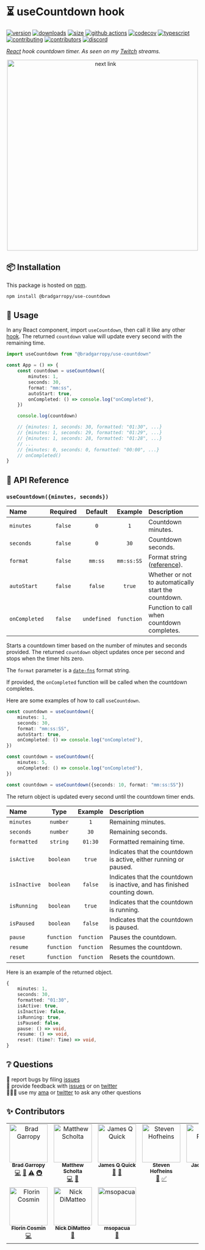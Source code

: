 # ⏳ useCountdown hook

[![version][version-badge]][npm]
[![downloads][downloads-badge]][npm]
[![size][size-badge]][bundlephobia]
[![github actions][github-actions-badge]][github-actions]
[![codecov][codecov-badge]][codecov]
[![typescript][typescript-badge]][typescript]
[![contributing][contributing-badge]][contributing]
[![contributors][contributors-badge]][contributors]
[![discord][discord-badge]][discord]

_[React][react] hook countdown timer. As seen on my [Twitch][twitch] streams._

<p align="center">
    <a href="https://www.npmjs.com/package/@bradgarropy/use-countdown">
        <img alt="next link" src="./images/github.png" width="500">
    </a>
</p>

## 📦 Installation

This package is hosted on [npm][npm].

```bash
npm install @bradgarropy/use-countdown
```

## 🥑 Usage

In any React component, import `useCountdown`, then call it like any other [hook][hooks]. The returned `countdown` value will update every second with the remaining time.

```typescript
import useCountdown from "@bradgarropy/use-countdown"

const App = () => {
    const countdown = useCountdown({
        minutes: 1,
        seconds: 30,
        format: "mm:ss",
        autoStart: true,
        onCompleted: () => console.log("onCompleted"),
    })

    console.log(countdown)

    // {minutes: 1, seconds: 30, formatted: "01:30", ...}
    // {minutes: 1, seconds: 29, formatted: "01:29", ...}
    // {minutes: 1, seconds: 28, formatted: "01:28", ...}
    // ...
    // {minutes: 0, seconds: 0, formatted: "00:00", ...}
    // onCompleted()
}
```

## 📖 API Reference

### `useCountdown({minutes, seconds})`

| Name          | Required |   Default   |  Example   | Description                                          |
| :------------ | :------: | :---------: | :--------: | :--------------------------------------------------- |
| `minutes`     | `false`  |     `0`     |    `1`     | Countdown minutes.                                   |
| `seconds`     | `false`  |     `0`     |    `30`    | Countdown seconds.                                   |
| `format`      | `false`  |   `mm:ss`   | `mm:ss:SS` | Format string ([reference][format]).                 |
| `autoStart`   | `false`  |   `false`   |   `true`   | Whether or not to automatically start the countdown. |
| `onCompleted` | `false`  | `undefined` | `function` | Function to call when countdown completes.           |

Starts a countdown timer based on the number of minutes and seconds provided. The returned `countdown` object updates once per second and stops when the timer hits zero.

The `format` parameter is a [`date-fns`][date-fns] format string.

If provided, the `onCompleted` function will be called when the countdown completes.

Here are some examples of how to call `useCountdown`.

```typescript
const countdown = useCountdown({
    minutes: 1,
    seconds: 30,
    format: "mm:ss:SS",
    autoStart: true,
    onCompleted: () => console.log("onCompleted"),
})

const countdown = useCountdown({
    minutes: 5,
    onCompleted: () => console.log("onCompleted"),
})

const countdown = useCountdown({seconds: 10, format: "mm:ss:SS"})
```

The return object is updated every second until the countdown timer ends.

| Name         |    Type    |  Example   | Description                                                               |
| :----------- | :--------: | :--------: | :------------------------------------------------------------------------ |
| `minutes`    |  `number`  |    `1`     | Remaining minutes.                                                        |
| `seconds`    |  `number`  |    `30`    | Remaining seconds.                                                        |
| `formatted`  |  `string`  |  `01:30`   | Formatted remaining time.                                                 |
| `isActive`   | `boolean`  |   `true`   | Indicates that the countdown is active, either running or paused.         |
| `isInactive` | `boolean`  |  `false`   | Indicates that the countdown is inactive, and has finished counting down. |
| `isRunning`  | `boolean`  |   `true`   | Indicates that the countdown is running.                                  |
| `isPaused`   | `boolean`  |  `false`   | Indicates that the countdown is paused.                                   |
| `pause`      | `function` | `function` | Pauses the countdown.                                                     |
| `resume`     | `function` | `function` | Resumes the countdown.                                                    |
| `reset`      | `function` | `function` | Resets the countdown.                                                     |

Here is an example of the returned object.

```typescript
{
    minutes: 1,
    seconds: 30,
    formatted: "01:30",
    isActive: true,
    isInactive: false,
    isRunning: true,
    isPaused: false,
    pause: () => void,
    resume: () => void,
    reset: (time?: Time) => void,
}
```

## ❔ Questions

🐛 report bugs by filing [issues][issues]  
📢 provide feedback with [issues][issues] or on [twitter][twitter]  
🙋🏼‍♂️ use my [ama][ama] or [twitter][twitter] to ask any other questions

## ✨ Contributors

<!-- ALL-CONTRIBUTORS-LIST:START - Do not remove or modify this section -->
<!-- prettier-ignore-start -->
<!-- markdownlint-disable -->
<table>
  <tbody>
    <tr>
      <td align="center" valign="top" width="14.28%"><a href="https://bradgarropy.com"><img src="https://avatars.githubusercontent.com/u/11336745?v=4?s=100" width="100px;" alt="Brad Garropy"/><br /><sub><b>Brad Garropy</b></sub></a><br /><a href="https://github.com/bradgarropy/use-countdown/commits?author=bradgarropy" title="Code">💻</a> <a href="https://github.com/bradgarropy/use-countdown/commits?author=bradgarropy" title="Documentation">📖</a> <a href="https://github.com/bradgarropy/use-countdown/commits?author=bradgarropy" title="Tests">⚠️</a> <a href="#infra-bradgarropy" title="Infrastructure (Hosting, Build-Tools, etc)">🚇</a></td>
      <td align="center" valign="top" width="14.28%"><a href="https://www.mattscholta.com"><img src="https://avatars.githubusercontent.com/u/545829?v=4?s=100" width="100px;" alt="Matthew Scholta"/><br /><sub><b>Matthew Scholta</b></sub></a><br /><a href="https://github.com/bradgarropy/use-countdown/commits?author=visormatt" title="Code">💻</a> <a href="https://github.com/bradgarropy/use-countdown/commits?author=visormatt" title="Documentation">📖</a></td>
      <td align="center" valign="top" width="14.28%"><a href="http://jamesqquick.com"><img src="https://avatars.githubusercontent.com/u/5391915?v=4?s=100" width="100px;" alt="James Q Quick"/><br /><sub><b>James Q Quick</b></sub></a><br /><a href="#ideas-jamesqquick" title="Ideas, Planning, & Feedback">🤔</a> <a href="#userTesting-jamesqquick" title="User Testing">📓</a></td>
      <td align="center" valign="top" width="14.28%"><a href="http://stevencreates.tech"><img src="https://avatars.githubusercontent.com/u/37391025?v=4?s=100" width="100px;" alt="Steven Hofheins"/><br /><sub><b>Steven Hofheins</b></sub></a><br /><a href="#blog-StevenCreates" title="Blogposts">📝</a> <a href="#tutorial-StevenCreates" title="Tutorials">✅</a></td>
      <td align="center" valign="top" width="14.28%"><a href="http://fish.solar"><img src="https://avatars.githubusercontent.com/u/66899904?v=4?s=100" width="100px;" alt="Jack Reiker"/><br /><sub><b>Jack Reiker</b></sub></a><br /><a href="#ideas-rpxs" title="Ideas, Planning, & Feedback">🤔</a> <a href="#userTesting-rpxs" title="User Testing">📓</a></td>
      <td align="center" valign="top" width="14.28%"><a href="https://github.com/Mehdmhd"><img src="https://avatars.githubusercontent.com/u/40036740?v=4?s=100" width="100px;" alt="Mehdi Makhloufi"/><br /><sub><b>Mehdi Makhloufi</b></sub></a><br /><a href="#ideas-Mehdmhd" title="Ideas, Planning, & Feedback">🤔</a> <a href="#userTesting-Mehdmhd" title="User Testing">📓</a></td>
      <td align="center" valign="top" width="14.28%"><a href="https://github.com/SirIsaacNeutron"><img src="https://avatars.githubusercontent.com/u/36581033?v=4?s=100" width="100px;" alt="Daniel Badir"/><br /><sub><b>Daniel Badir</b></sub></a><br /><a href="https://github.com/bradgarropy/use-countdown/issues?q=author%3ASirIsaacNeutron" title="Bug reports">🐛</a> <a href="#ideas-SirIsaacNeutron" title="Ideas, Planning, & Feedback">🤔</a> <a href="#userTesting-SirIsaacNeutron" title="User Testing">📓</a></td>
    </tr>
    <tr>
      <td align="center" valign="top" width="14.28%"><a href="https://github.com/bboydflo"><img src="https://avatars.githubusercontent.com/u/2241459?v=4?s=100" width="100px;" alt="Florin Cosmin"/><br /><sub><b>Florin Cosmin</b></sub></a><br /><a href="https://github.com/bradgarropy/use-countdown/commits?author=bboydflo" title="Code">💻</a></td>
      <td align="center" valign="top" width="14.28%"><a href="http://nickdimatteo.com"><img src="https://avatars.githubusercontent.com/u/737188?v=4?s=100" width="100px;" alt="Nick DiMatteo"/><br /><sub><b>Nick DiMatteo</b></sub></a><br /><a href="https://github.com/bradgarropy/use-countdown/issues?q=author%3Andimatteo" title="Bug reports">🐛</a></td>
      <td align="center" valign="top" width="14.28%"><a href="https://github.com/msopacua"><img src="https://avatars.githubusercontent.com/u/144725145?v=4?s=100" width="100px;" alt="msopacua"/><br /><sub><b>msopacua</b></sub></a><br /><a href="https://github.com/bradgarropy/use-countdown/issues?q=author%3Amsopacua" title="Bug reports">🐛</a></td>
    </tr>
  </tbody>
</table>

<!-- markdownlint-restore -->
<!-- prettier-ignore-end -->

<!-- ALL-CONTRIBUTORS-LIST:END -->

[issues]: https://github.com/bradgarropy/use-countdown/issues
[ama]: https://bradgarropy.com/ama
[twitter]: https://twitter.com/bradgarropy
[react]: https://reactjs.org
[twitch]: https://twitch.tv/bradgarropy
[npm]: https://www.npmjs.com/package/@bradgarropy/use-countdown
[hooks]: https://reactjs.org/docs/hooks-intro.html
[bundlephobia]: https://bundlephobia.com/result?p=@bradgarropy/use-countdown
[github-actions]: https://github.com/bradgarropy/use-countdown/actions
[codecov]: https://app.codecov.io/gh/bradgarropy/use-countdown
[typescript]: https://www.typescriptlang.org/dt/search?search=%40bradgarropy%2Fuse-countdown
[contributing]: https://github.com/bradgarropy/use-countdown/blob/master/contributing.md
[contributors]: #-Contributors
[discord]: https://bradgarropy.com/discord
[version-badge]: https://img.shields.io/npm/v/@bradgarropy/use-countdown.svg?style=flat-square
[downloads-badge]: https://img.shields.io/npm/dt/@bradgarropy/use-countdown?style=flat-square
[size-badge]: https://img.shields.io/bundlephobia/minzip/@bradgarropy/use-countdown?style=flat-square
[github-actions-badge]: https://img.shields.io/github/workflow/status/bradgarropy/use-countdown/%F0%9F%9A%80%20release?style=flat-square
[codecov-badge]: https://img.shields.io/codecov/c/github/bradgarropy/use-countdown?style=flat-square
[typescript-badge]: https://img.shields.io/npm/types/@bradgarropy/use-countdown?style=flat-square
[contributing-badge]: https://img.shields.io/badge/PRs-welcome-success?style=flat-square
[contributors-badge]: https://img.shields.io/github/all-contributors/bradgarropy/use-countdown?style=flat-square
[discord-badge]: https://img.shields.io/discord/748196643140010015?style=flat-square
[date-fns]: https://date-fns.org
[format]: https://date-fns.org/docs/format
